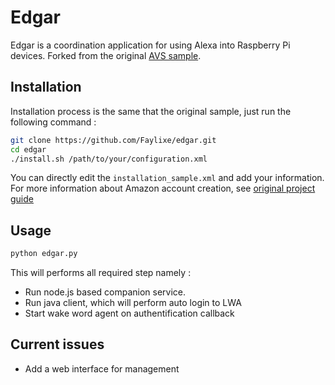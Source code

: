 # Edgar

Edgar is a coordination application for using Alexa into Raspberry Pi devices. Forked from the original
[AVS sample](https://github.com/alexa/alexa-avs-sample-app).

## Installation

Installation process is the same that the original sample, just run the following command :

```bash
git clone https://github.com/Faylixe/edgar.git
cd edgar
./install.sh /path/to/your/configuration.xml
```

You can directly edit the ``installation_sample.xml`` and add your information. For more information about Amazon account creation, see [original project guide](https://github.com/alexa/alexa-avs-sample-app/wiki/Raspberry-Pi)

## Usage

```bash
python edgar.py
```

This will performs all required step namely :

- Run node.js based companion service.
- Run java client, which will perform auto login to LWA
- Start wake word agent on authentification callback

## Current issues

- Add a web interface for management
